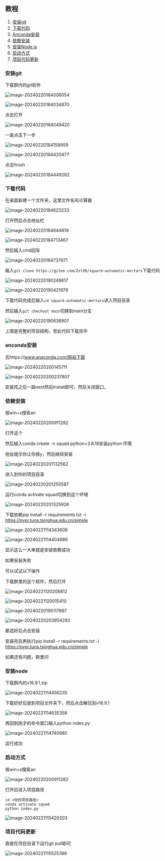 ## 教程

1. [安装git](#安装git)
2. [下载代码](#下载代码)
3. [Anconda安装](#anconda安装)
4. [依赖安装](#依赖安装)
5. [安装Node.js](#安装nodejs)
6. [启动方式](#启动方式)
7. [项目代码更新](#项目代码更新)

### 安装git

下载群内的git软件

![image-20240220184006054](assets/image-20240220184006054.png)

![image-20240220184034870](assets/image-20240220184034870.png)

点击打开

![image-20240220184049420](assets/image-20240220184049420.png)

一直点击下一步

![image-20240220184158909](assets/image-20240220184158909.png)





![image-20240220184420477](assets/image-20240220184420477.png)

点击finish

![image-20240220184449262](assets/image-20240220184449262.png)

### 下载代码

在桌面新建一个文件夹，这里文件名叫计算器

![image-20240220184623233](assets/image-20240220184623233.png)

打开然后点击地址栏

![image-20240220184644819](assets/image-20240220184644819.png)

![image-20240220184713467](assets/image-20240220184713467.png)

然后输入cmd回车

![image-20240220184737671](assets/image-20240220184737671.png)

输入`git clone https://gitee.com/Zxl99/squard-automatic-mortars`下载代码

![image-20240220190248617](assets/image-20240220190248617.png)

![image-20240220190421979](assets/image-20240220190421979.png)

下载代码完成后输入`cd squard-automatic-mortars`进入项目目录

然后输入`git checkout main`切换到main分支

![image-20240220190638907](assets/image-20240220190638907.png)

上图是完整的项目结构，至此代码下载完毕





### anconda安装

去https://www.anaconda.com/网站下载

![image-20240220200145711](assets/image-20240220200145711.png)

![image-20240220200237807](assets/image-20240220200237807.png)

安装完之后一路next然后Install即可，然后关闭窗口，

### 依赖安装

按win+s搜索an

![image-20240220200911282](assets/image-20240220200911282.png)

打开这个

然后输入conda create -n squad python=3.8.18安装python 环境

他会提示你让你按y，然后继续安装

![image-20240220201132562](assets/image-20240220201132562.png)

进入到你的项目目录

![image-20240220201250587](assets/image-20240220201250587.png)

运行conda activate squad切换到这个环境

![image-20240220201325926](assets/image-20240220201325926.png)

下载依赖pip install -r requirements.txt -i https://pypi.tuna.tsinghua.edu.cn/simple

![image-20240221114343608](assets/image-20240221114343608.png)

![image-20240221114404686](assets/image-20240221114404686.png)

显示这么一大串就是安装依赖成功

如果安装失败

可以试试以下操作

下载群里的这个软件，然后打开

![image-20240221120208812](assets/image-20240221120208812.png)



![image-20240221120015410](assets/image-20240221120015410.png)



![image-20240220195117887](assets/image-20240220195117887.png)

![image-20240220203954292](assets/image-20240220203954292.png)

都选好后点击安装

安装完后再执行pip install -r requirements.txt -i https://pypi.tuna.tsinghua.edu.cn/simple

如果还有问题，群里问

### 安装node

下载群内的v16.9.1.zip

![image-20240221114456235](assets/image-20240221114456235.png)

下载好好后放到项目文件夹下，然后点击解压到v16.9.1

![image-20240221114635358](assets/image-20240221114635358.png)

再回到刚才的命令窗口输入python index.py



![image-20240221114740980](assets/image-20240221114740980.png)

运行成功

### 启动方式

按win+s搜索an

![image-20240220200911282](assets/image-20240220200911282.png)

打开后进入项目路径  

```
cd <你的项目路径>
conda activate squad
python index.py
```

![image-20240221115420203](assets/image-20240221115420203.png)

### 项目代码更新

直接在项目目录下运行git pull即可

![image-20240221115525386](assets/image-20240221115525386.png)
